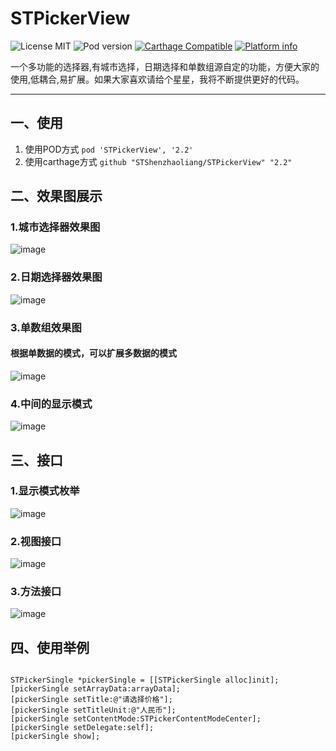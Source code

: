 # STPickerView

![License MIT](https://img.shields.io/github/license/mashape/apistatus.svg?maxAge=2592000)
![Pod version](https://img.shields.io/cocoapods/v/STPickerView.svg?style=flat)
[![Carthage Compatible](https://img.shields.io/badge/Carthage-compatible-4BC51D.svg?style=flat)](https://github.com/Carthage/Carthage)
[![Platform info](https://img.shields.io/cocoapods/p/STPickerView.svg?style=flat)](http://cocoadocs.org/docsets/STPickerView)

一个多功能的选择器,有城市选择，日期选择和单数组源自定的功能，方便大家的使用,低耦合,易扩展。如果大家喜欢请给个星星，我将不断提供更好的代码。

----------------------------

## 一、使用

1. 使用POD方式 `pod 'STPickerView', '2.2'`
2. 使用carthage方式 `github "STShenzhaoliang/STPickerView" "2.2"` 

## 二、效果图展示
### 1.城市选择器效果图
![image](https://github.com/STShenZhaoliang/STImage/blob/master/STPickerView/show0.gif)
### 2.日期选择器效果图
![image](https://github.com/STShenZhaoliang/STImage/blob/master/STPickerView/show2.gif)
### 3.单数组效果图
#### 根据单数据的模式，可以扩展多数据的模式
![image](https://github.com/STShenZhaoliang/STImage/blob/master/STPickerView/show1.gif)

### 4.中间的显示模式
![image](https://github.com/STShenZhaoliang/STImage/blob/master/STPickerView/show4.png)

## 三、接口
### 1.显示模式枚举
![image](https://github.com/STShenZhaoliang/STImage/blob/master/STPickerView/picture0.jpg)
### 2.视图接口
![image](https://github.com/STShenZhaoliang/STImage/blob/master/STPickerView/picture1.jpg)
### 3.方法接口
![image](https://github.com/STShenZhaoliang/STImage/blob/master/STPickerView/picture2.jpg)

## 四、使用举例

```

STPickerSingle *pickerSingle = [[STPickerSingle alloc]init];
[pickerSingle setArrayData:arrayData];
[pickerSingle setTitle:@"请选择价格"];
[pickerSingle setTitleUnit:@"人民币"];
[pickerSingle setContentMode:STPickerContentModeCenter];
[pickerSingle setDelegate:self];
[pickerSingle show];

```


